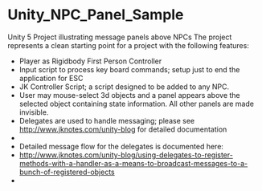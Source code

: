 # Unity_NPC_Panel_Sample
Unity 5 Project illustrating message panels above NPCs
The project represents a clean starting point for a project with the following features:
- Player as Rigidbody First Person Controller
- Input script to process key board commands; setup just to end the application for ESC
- JK Controller Script; a script designed to be added to any NPC.   
- User may mouse-select 3d objects and a panel appears above the selected object containing state information. All other panels are made invisible.
- Delegates are used to handle messaging; please see http://www.jknotes.com/unity-blog for detailed documentation
- 
- Detailed message flow for the delegates is documented here:
- http://www.jknotes.com/unity-blog/using-delegates-to-register-methods-with-a-handler-as-a-means-to-broadcast-messages-to-a-bunch-of-registered-objects
-
